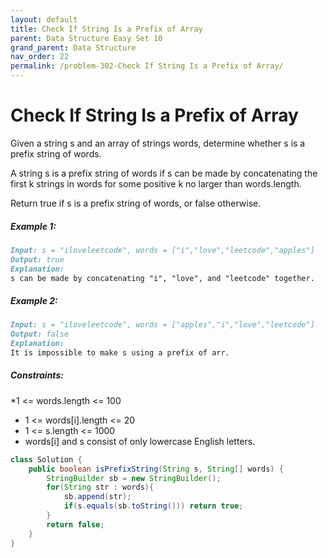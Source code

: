 ```yaml
---
layout: default
title: Check If String Is a Prefix of Array
parent: Data Structure Easy Set 10
grand_parent: Data Structure
nav_order: 22
permalink: /problem-302-Check If String Is a Prefix of Array/
---
```

# Check If String Is a Prefix of Array
Given a string s and an array of strings words, determine whether s is a prefix string of words.

A string s is a prefix string of words if s can be made by concatenating the first k strings in words for some positive k no larger than words.length.

Return true if s is a prefix string of words, or false otherwise.

##### Example 1:
```markdown
Input: s = "iloveleetcode", words = ["i","love","leetcode","apples"]
Output: true
Explanation:
s can be made by concatenating "i", "love", and "leetcode" together.
```
##### Example 2:
```markdown
Input: s = "iloveleetcode", words = ["apples","i","love","leetcode"]
Output: false
Explanation:
It is impossible to make s using a prefix of arr.
```
##### Constraints:
*1 <= words.length <= 100
* 1 <= words[i].length <= 20
* 1 <= s.length <= 1000
* words[i] and s consist of only lowercase English letters.

```java
class Solution {
    public boolean isPrefixString(String s, String[] words) {
        StringBuilder sb = new StringBuilder();
        for(String str : words){
            sb.append(str);
            if(s.equals(sb.toString())) return true;
        }
        return false;
    }
}
```